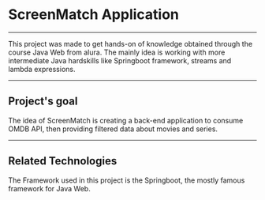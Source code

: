 # ScreenMatch Application

---

This project was made to get hands-on of knowledge obtained through the course Java Web from alura. The mainly idea is working with more intermediate Java hardskills like Springboot framework, streams and lambda expressions.

---

##  Project's goal

The idea of ScreenMatch is creating a back-end application to consume OMDB API, then providing filtered data about movies and series. 

---

## Related Technologies

The Framework used in this project is the Springboot, the mostly famous framework for Java Web.  
